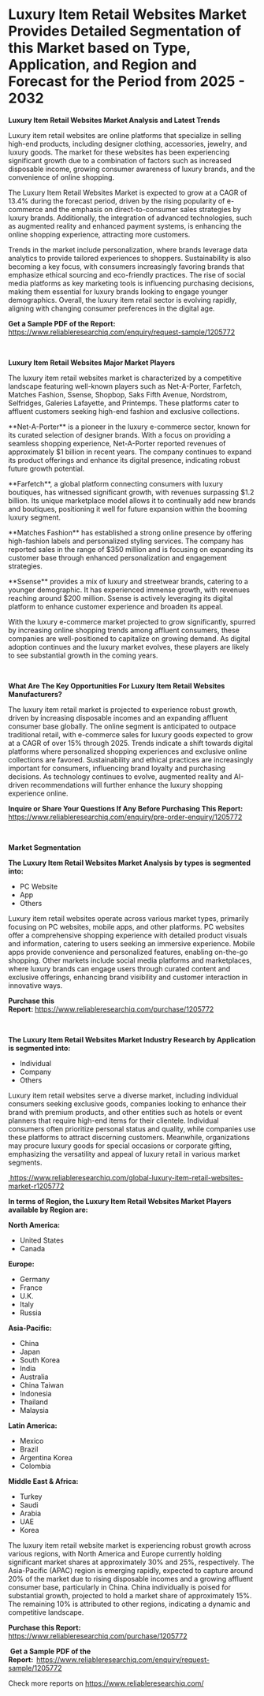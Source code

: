 <p><h1>Luxury Item Retail Websites Market Provides Detailed Segmentation of this Market based on Type, Application, and Region and Forecast for the Period from 2025 - 2032</h1></p><p><strong>Luxury Item Retail Websites Market Analysis and Latest Trends</strong></p>
<p><p>Luxury item retail websites are online platforms that specialize in selling high-end products, including designer clothing, accessories, jewelry, and luxury goods. The market for these websites has been experiencing significant growth due to a combination of factors such as increased disposable income, growing consumer awareness of luxury brands, and the convenience of online shopping. </p><p>The Luxury Item Retail Websites Market is expected to grow at a CAGR of 13.4% during the forecast period, driven by the rising popularity of e-commerce and the emphasis on direct-to-consumer sales strategies by luxury brands. Additionally, the integration of advanced technologies, such as augmented reality and enhanced payment systems, is enhancing the online shopping experience, attracting more customers. </p><p>Trends in the market include personalization, where brands leverage data analytics to provide tailored experiences to shoppers. Sustainability is also becoming a key focus, with consumers increasingly favoring brands that emphasize ethical sourcing and eco-friendly practices. The rise of social media platforms as key marketing tools is influencing purchasing decisions, making them essential for luxury brands looking to engage younger demographics. Overall, the luxury item retail sector is evolving rapidly, aligning with changing consumer preferences in the digital age.</p></p>
<p><strong>Get a Sample PDF of the Report:&nbsp;</strong> <a href="https://www.reliableresearchiq.com/enquiry/request-sample/1205772?utm_campaign=2927&utm_medium=2&utm_source=Github&utm_content=ia&utm_term=11032025&utm_id=luxury-item-retail-websites">https://www.reliableresearchiq.com/enquiry/request-sample/1205772</a></p>
<p>&nbsp;</p>
<p><strong>Luxury Item Retail Websites Major Market Players</strong></p>
<p><p>The luxury item retail websites market is characterized by a competitive landscape featuring well-known players such as Net-A-Porter, Farfetch, Matches Fashion, Ssense, Shopbop, Saks Fifth Avenue, Nordstrom, Selfridges, Galeries Lafayette, and Printemps. These platforms cater to affluent customers seeking high-end fashion and exclusive collections.</p><p>**Net-A-Porter** is a pioneer in the luxury e-commerce sector, known for its curated selection of designer brands. With a focus on providing a seamless shopping experience, Net-A-Porter reported revenues of approximately $1 billion in recent years. The company continues to expand its product offerings and enhance its digital presence, indicating robust future growth potential.</p><p>**Farfetch**, a global platform connecting consumers with luxury boutiques, has witnessed significant growth, with revenues surpassing $1.2 billion. Its unique marketplace model allows it to continually add new brands and boutiques, positioning it well for future expansion within the booming luxury segment.</p><p>**Matches Fashion** has established a strong online presence by offering high-fashion labels and personalized styling services. The company has reported sales in the range of $350 million and is focusing on expanding its customer base through enhanced personalization and engagement strategies.</p><p>**Ssense** provides a mix of luxury and streetwear brands, catering to a younger demographic. It has experienced immense growth, with revenues reaching around $200 million. Ssense is actively leveraging its digital platform to enhance customer experience and broaden its appeal.</p><p>With the luxury e-commerce market projected to grow significantly, spurred by increasing online shopping trends among affluent consumers, these companies are well-positioned to capitalize on growing demand. As digital adoption continues and the luxury market evolves, these players are likely to see substantial growth in the coming years.</p></p>
<p>&nbsp;</p>
<p><strong>What Are The Key Opportunities For Luxury Item Retail Websites Manufacturers?</strong></p>
<p><p>The luxury item retail market is projected to experience robust growth, driven by increasing disposable incomes and an expanding affluent consumer base globally. The online segment is anticipated to outpace traditional retail, with e-commerce sales for luxury goods expected to grow at a CAGR of over 15% through 2025. Trends indicate a shift towards digital platforms where personalized shopping experiences and exclusive online collections are favored. Sustainability and ethical practices are increasingly important for consumers, influencing brand loyalty and purchasing decisions. As technology continues to evolve, augmented reality and AI-driven recommendations will further enhance the luxury shopping experience online.</p></p>
<p><strong>Inquire or Share Your Questions If Any Before Purchasing This Report:</strong> <a href="https://www.reliableresearchiq.com/enquiry/pre-order-enquiry/1205772?utm_campaign=2927&utm_medium=2&utm_source=Github&utm_content=ia&utm_term=11032025&utm_id=luxury-item-retail-websites">https://www.reliableresearchiq.com/enquiry/pre-order-enquiry/1205772</a></p>
<p>&nbsp;</p>
<p><strong>Market Segmentation</strong></p>
<p><strong>The Luxury Item Retail Websites Market Analysis by types is segmented into:</strong></p>
<p><ul><li>PC Website</li><li>App</li><li>Others</li></ul></p>
<p><p>Luxury item retail websites operate across various market types, primarily focusing on PC websites, mobile apps, and other platforms. PC websites offer a comprehensive shopping experience with detailed product visuals and information, catering to users seeking an immersive experience. Mobile apps provide convenience and personalized features, enabling on-the-go shopping. Other markets include social media platforms and marketplaces, where luxury brands can engage users through curated content and exclusive offerings, enhancing brand visibility and customer interaction in innovative ways.</p></p>
<p><strong>Purchase this Report:&nbsp;</strong><a href="https://www.reliableresearchiq.com/purchase/1205772?utm_campaign=2927&utm_medium=2&utm_source=Github&utm_content=ia&utm_term=11032025&utm_id=luxury-item-retail-websites">https://www.reliableresearchiq.com/purchase/1205772</a></p>
<p>&nbsp;</p>
<p><strong>The Luxury Item Retail Websites Market Industry Research by Application is segmented into:</strong></p>
<p><ul><li>Individual</li><li>Company</li><li>Others</li></ul></p>
<p><p>Luxury item retail websites serve a diverse market, including individual consumers seeking exclusive goods, companies looking to enhance their brand with premium products, and other entities such as hotels or event planners that require high-end items for their clientele. Individual consumers often prioritize personal status and quality, while companies use these platforms to attract discerning customers. Meanwhile, organizations may procure luxury goods for special occasions or corporate gifting, emphasizing the versatility and appeal of luxury retail in various market segments.</p></p>
<p><a href="https://www.reliableresearchiq.com/global-luxury-item-retail-websites-market-r1205772?utm_campaign=2927&utm_medium=2&utm_source=Github&utm_content=ia&utm_term=11032025&utm_id=luxury-item-retail-websites">&nbsp;https://www.reliableresearchiq.com/global-luxury-item-retail-websites-market-r1205772</a></p>
<p><strong>In terms of Region, the Luxury Item Retail Websites Market Players available by Region are:</strong></p>
<p>
    <p> <strong> North America: </strong>
        <ul>
            <li>United States</li>
            <li>Canada</li>
        </ul>
        </p> 
    <p> <strong> Europe: </strong>
        <ul>
            <li>Germany</li>
            <li>France</li>
            <li>U.K.</li>
            <li>Italy</li>
            <li>Russia</li>
        </ul>
        </p> 
    <p> <strong> Asia-Pacific: </strong>
        <ul>
            <li>China</li>
            <li>Japan</li>
            <li>South Korea</li>
            <li>India</li>
            <li>Australia</li>
            <li>China Taiwan</li>
            <li>Indonesia</li>
            <li>Thailand</li>
            <li>Malaysia</li>
        </ul>
        </p> 
    <p> <strong> Latin America: </strong>
        <ul>
            <li>Mexico</li>
            <li>Brazil</li>
            <li>Argentina Korea</li>
            <li>Colombia</li>
        </ul>
        </p> 
    <p> <strong> Middle East & Africa: </strong>
        <ul>
            <li>Turkey</li>
            <li>Saudi</li>
            <li>Arabia</li>
            <li>UAE</li>
            <li>Korea</li>
        </ul>
    </p>
    </p>
<p><p>The luxury item retail website market is experiencing robust growth across various regions, with North America and Europe currently holding significant market shares at approximately 30% and 25%, respectively. The Asia-Pacific (APAC) region is emerging rapidly, expected to capture around 20% of the market due to rising disposable incomes and a growing affluent consumer base, particularly in China. China individually is poised for substantial growth, projected to hold a market share of approximately 15%. The remaining 10% is attributed to other regions, indicating a dynamic and competitive landscape.</p></p>
<p><strong>Purchase this Report: </strong><a href="https://www.reliableresearchiq.com/purchase/1205772?utm_campaign=2927&utm_medium=2&utm_source=Github&utm_content=ia&utm_term=11032025&utm_id=luxury-item-retail-websites">https://www.reliableresearchiq.com/purchase/1205772</a></p>
<p>&nbsp;<strong>Get a Sample PDF of the Report:&nbsp;&nbsp;</strong><a href="https://www.reliableresearchiq.com/enquiry/request-sample/1205772?utm_campaign=2927&utm_medium=2&utm_source=Github&utm_content=ia&utm_term=11032025&utm_id=luxury-item-retail-websites">https://www.reliableresearchiq.com/enquiry/request-sample/1205772</a></p>
<p><strong></strong></p>
<p>Check more reports on <a href="https://www.reliableresearchiq.com/?utm_campaign=2927&utm_medium=2&utm_source=Github&utm_content=ia&utm_term=11032025&utm_id=luxury-item-retail-websites">https://www.reliableresearchiq.com/</a></p>